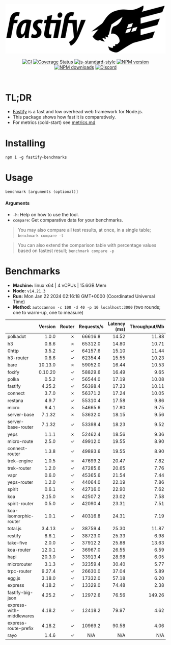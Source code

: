 <div align="center">
  <img src="https://github.com/fastify/graphics/raw/HEAD/fastify-landscape-outlined.svg" width="650" height="auto"/>
</div>

<div align="center">

[![CI](https://github.com/fastify/fastify/workflows/ci/badge.svg)](https://github.com/fastify/fastify/actions/workflows/ci.yml)
[![Coverage Status](https://coveralls.io/repos/github/fastify/fastify/badge.svg?branch=master)](https://coveralls.io/github/fastify/fastify?branch=master)
[![js-standard-style](https://img.shields.io/badge/code%20style-standard-brightgreen.svg?style=flat)](http://standardjs.com/)
[![NPM version](https://img.shields.io/npm/v/fastify.svg?style=flat)](https://www.npmjs.com/package/fastify)
[![NPM downloads](https://img.shields.io/npm/dm/fastify.svg?style=flat)](https://www.npmjs.com/package/fastify) [![Discord](https://img.shields.io/discord/725613461949906985)](https://discord.gg/fastify)

</div>
<br />

# TL;DR

* [Fastify](https://github.com/fastify/fastify) is a fast and low overhead web framework for Node.js.
* This package shows how fast it is comparatively.
* For metrics (cold-start) see [metrics.md](./METRICS.md)

# Installing

```
npm i -g fastify-benchmarks
```

# Usage

```
benchmark [arguments (optional)]
```

#### Arguments

* `-h`: Help on how to use the tool.
* `compare`: Get comparative data for your benchmarks.

> You may also compare all test results, at once, in a single table; `benchmark compare -t`

> You can also extend the comparison table with percentage values based on fastest result; `benchmark compare -p`
# Benchmarks

* __Machine:__ linux x64 | 4 vCPUs | 15.6GB Mem
* __Node:__ `v14.21.3`
* __Run:__ Mon Jan 22 2024 02:16:18 GMT+0000 (Coordinated Universal Time)
* __Method:__ `autocannon -c 100 -d 40 -p 10 localhost:3000` (two rounds; one to warm-up, one to measure)

|                          | Version | Router | Requests/s | Latency (ms) | Throughput/Mb |
| :--                      | --:     | --:    | :-:        | --:          | --:           |
| polkadot                 | 1.0.0   | ✗      | 66616.8    | 14.52        | 11.88         |
| h3                       | 0.8.6   | ✗      | 65312.0    | 14.80        | 10.71         |
| 0http                    | 3.5.2   | ✓      | 64157.6    | 15.10        | 11.44         |
| h3-router                | 0.8.6   | ✓      | 62354.4    | 15.55        | 10.23         |
| bare                     | 10.13.0 | ✗      | 59052.0    | 16.44        | 10.53         |
| foxify                   | 0.10.20 | ✓      | 58829.6    | 16.49        | 9.65          |
| polka                    | 0.5.2   | ✓      | 56544.0    | 17.19        | 10.08         |
| fastify                  | 4.25.2  | ✓      | 56398.4    | 17.23        | 10.11         |
| connect                  | 3.7.0   | ✗      | 56371.2    | 17.24        | 10.05         |
| restana                  | 4.9.7   | ✓      | 55310.4    | 17.58        | 9.86          |
| micro                    | 9.4.1   | ✗      | 54665.6    | 17.80        | 9.75          |
| server-base              | 7.1.32  | ✗      | 53632.0    | 18.15        | 9.56          |
| server-base-router       | 7.1.32  | ✓      | 53398.4    | 18.23        | 9.52          |
| yeps                     | 1.1.1   | ✗      | 52462.4    | 18.56        | 9.36          |
| micro-route              | 2.5.0   | ✓      | 49912.0    | 19.55        | 8.90          |
| connect-router           | 1.3.8   | ✓      | 49893.6    | 19.55        | 8.90          |
| trek-engine              | 1.0.5   | ✗      | 47699.2    | 20.47        | 7.82          |
| trek-router              | 1.2.0   | ✓      | 47285.6    | 20.65        | 7.76          |
| vapr                     | 0.6.0   | ✓      | 45365.6    | 21.54        | 7.44          |
| yeps-router              | 1.2.0   | ✓      | 44064.0    | 22.19        | 7.86          |
| spirit                   | 0.6.1   | ✗      | 42716.0    | 22.90        | 7.62          |
| koa                      | 2.15.0  | ✗      | 42507.2    | 23.02        | 7.58          |
| spirit-router            | 0.5.0   | ✓      | 42090.4    | 23.31        | 7.51          |
| koa-isomorphic-router    | 1.0.1   | ✓      | 40316.8    | 24.31        | 7.19          |
| total.js                 | 3.4.13  | ✓      | 38759.4    | 25.30        | 11.87         |
| restify                  | 8.6.1   | ✓      | 38723.0    | 25.33        | 6.98          |
| take-five                | 2.0.0   | ✓      | 37912.2    | 25.88        | 13.63         |
| koa-router               | 12.0.1  | ✓      | 36967.0    | 26.55        | 6.59          |
| hapi                     | 20.3.0  | ✓      | 33913.4    | 28.98        | 6.05          |
| microrouter              | 3.1.3   | ✓      | 32359.4    | 30.40        | 5.77          |
| trpc-router              | 9.27.4  | ✓      | 26630.0    | 37.04        | 5.89          |
| egg.js                   | 3.18.0  | ✓      | 17332.0    | 57.18        | 6.20          |
| express                  | 4.18.2  | ✓      | 13329.0    | 74.48        | 2.38          |
| fastify-big-json         | 4.25.2  | ✓      | 12972.6    | 76.56        | 149.26        |
| express-with-middlewares | 4.18.2  | ✓      | 12418.2    | 79.97        | 4.62          |
| express-route-prefix     | 4.18.2  | ✓      | 10969.2    | 90.58        | 4.06          |
| rayo                     | 1.4.6   | ✓      | N/A        | N/A          | N/A           |
